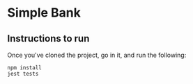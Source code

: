 # Simple Bank

## Instructions to run
Once you've cloned the project, go in it, and run the following:

```
npm install
jest tests
```
